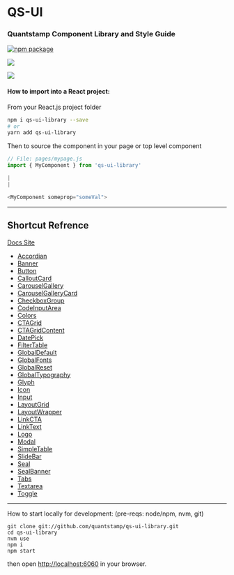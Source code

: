 # QS-UI

### Quantstamp Component Library and Style Guide

[npm-badge]: https://img.shields.io/npm/v/npm-package.png?style=flat-square
[npm]: https://www.npmjs.org/package/qs-ui-library

[![npm package][npm-badge]][npm]

<!-- [![Coveralls][coveralls-badge]][coveralls] -->
<!--
[coveralls-badge]: https://img.shields.io/coveralls/user/repo/master.png?style=flat-square
[coveralls]: https://coveralls.io/github/quantstamp/qs-ui-library
-->

![](https://quantstamp.com/assets/logo-website-dc3b71626c62e8a01d8767a293e104e968c43940060c9a0f7ca2d5e258c29def.svg)

![](https://i.imgur.com/JXTgx8h.png)

#### How to import into a React project:

From your React.js project folder

```bash
npm i qs-ui-library --save
# or
yarn add qs-ui-library
```

Then to source the component in your page or top level component

```js
// File: pages/mypage.js
import { MyComponent } from 'qs-ui-library'

|
|

<MyComponent someprop="someVal">
```

---

## Shortcut Refrence

[Docs Site](https://quantstamp.beer/)

- [Accordian](https://quantstamp.beer/#Accordian)
- [Banner](https://quantstamp.beer/#Banner)
- [Button](https://quantstamp.beer/#Button)
- [CalloutCard](https://quantstamp.beer/#CalloutCard)
- [CarouselGallery](https://quantstamp.beer/#CarouselGallery)
- [CarouselGalleryCard](https://quantstamp.beer/#CarouselGalleryCard)
- [CheckboxGroup](https://quantstamp.beer/#CheckboxGroup)
- [CodeInputArea](https://quantstamp.beer/#CodeInputArea)
- [Colors](https://quantstamp.beer/#Colors)
- [CTAGrid](https://quantstamp.beer/#CTAGrid)
- [CTAGridContent](https://quantstamp.beer/#CTAGridContent)
- [DatePick](https://quantstamp.beer/#DatePick)
- [FilterTable](https://quantstamp.beer/#FilterTable)
- [GlobalDefault](https://quantstamp.beer/#GlobalDefault)
- [GlobalFonts](https://quantstamp.beer/#GlobalFonts)
- [GlobalReset](https://quantstamp.beer/#GlobalReset)
- [GlobalTypography](https://quantstamp.beer/#GlobalTypography)
- [Glyph](https://quantstamp.beer/#Glyph)
- [Icon](https://quantstamp.beer/#Icon)
- [Input](https://quantstamp.beer/#Input)
- [LayoutGrid](https://quantstamp.beer/#LayoutGrid)
- [LayoutWrapper](https://quantstamp.beer/#LayoutWrapper)
- [LinkCTA](https://quantstamp.beer/#LinkCTA)
- [LinkText](https://quantstamp.beer/#LinkText)
- [Logo](https://quantstamp.beer/#Logo)
- [Modal](https://quantstamp.beer/#Modal)
- [SimpleTable](https://quantstamp.beer/#SimpleTable)
- [SlideBar](https://quantstamp.beer/#SlideBar)
- [Seal](https://quantstamp.beer/#Seal)
- [SealBanner](https://quantstamp.beer/#SealBanner)
- [Tabs](https://quantstamp.beer/#Tabs)
- [Textarea](https://quantstamp.beer/#Textarea)
- [Toggle](https://quantstamp.beer/#Toggle)

---

How to start locally for development:
(pre-reqs: node/npm, nvm, git)

```
git clone git://github.com/quantstamp/qs-ui-library.git
cd qs-ui-library
nvm use
npm i
npm start
```

then open [http://localhost:6060](http://localhost:6060) in your browser.
